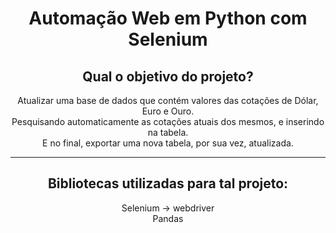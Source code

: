<div align="center">

# Automação Web em Python com Selenium


## Qual o objetivo do projeto?

Atualizar uma base de dados que contém valores das cotações de Dólar, Euro e Ouro.</br> 
Pesquisando automaticamente as cotações atuais dos mesmos, e inserindo na tabela.</br> 
E no final, exportar uma nova tabela, por sua vez, atualizada.</br> 

-------------------------------

## Bibliotecas utilizadas para tal projeto:

 Selenium -> webdriver </br>
 Pandas

</div>
